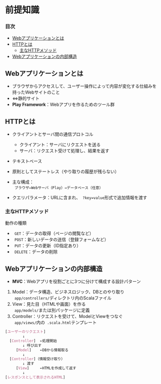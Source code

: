 # 前提知識

### 目次

- [Webアプリケーションとは](#webアプリケーションとは)
- [HTTPとは](#httpとは)
  - [主なHTTPメソッド](#主なhttpメソッド)
- [Webアプリケーションの内部構造](#webアプリケーションの内部構造)

## Webアプリケーションとは

- ブラウザからアクセスして、ユーザー操作によって内容が変化する仕組みを持ったWebサイトのこと  
- ⇔静的サイト  
- **Play Framework**：Webアプリを作るためのツール群  

## HTTPとは

- クライアントとサーバ間の通信プロトコル  
  - クライアント：サーバにリクエストを送る  
  - サーバ：リクエスト受けて処理し、結果を返す  
- テキストベース  
- 原則としてステートレス（やり取りの履歴が残らない）  

- 主な構成：  
  ` ブラウザ⇔Webサーバ（Play）⇔データベース（任意）`  
- クエリパラメータ：URLに含まれ、` ?key=value`形式で追加情報を渡す  

### 主なHTTPメソッド

動作の種類  
- ` GET`：データの取得（ページの閲覧など）  
- ` POST`：新しいデータの送信（登録フォームなど）  
- ` PUT`：データの更新（ID指定あり）  
- ` DELETE`：データの削除  

## Webアプリケーションの内部構造

- **MVC**：Webアプリを役割ごとに3つに分けて構成する設計パターン  
  
1. Model：データ構造、ビジネスロジック、DBとのやり取り  
  ` app/controllers/`ディレクトリ内のScalaファイル  
2. View：見た目（HTMLや画面）を作る  
  ` app/models/`または別パッケージに定義  
3. Controller：リクエストを受けて、ModelとViewをつなぐ  
  ` app/views/`内の` .scala.html`テンプレート  

```css
[ユーザーのリクエスト]
        ↓
  [Controller]  ←処理開始
        ↓ 呼び出す
     [Model]    ←DBから情報取る
        ↓
  [Controller]（情報受け取り）
        ↓ 渡す
     [View]     ←HTMLを作成して返す
        ↓
[レスポンスとして表示されるHTML]
```